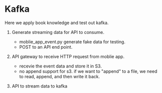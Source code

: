 # Kafka

Here we apply book knowledge and test out kafka. 

1. Generate streaming data for API to consume. 
    - moblie_app_event.py generate fake data for testing.
    - POST to an API end point.

2. API gateway to receive HTTP request from moblie app. 
    - recevie the event data and store it in S3. 
    - no append support for s3. if we want to "append" to a file, we need to read, append, and then write it back. 
    
   
3. API to stream data to kafka
    
    


 
